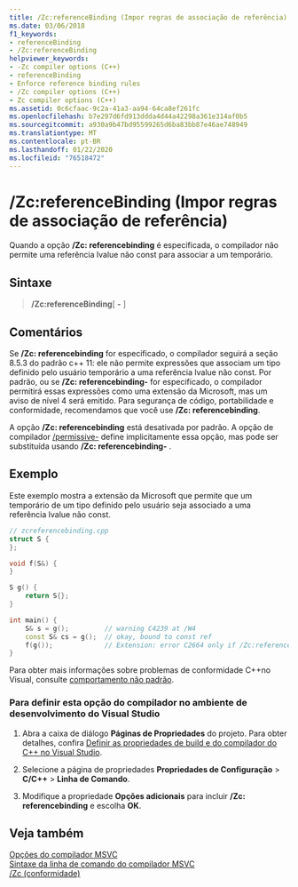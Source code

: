 ```yaml
---
title: /Zc:referenceBinding (Impor regras de associação de referência)
ms.date: 03/06/2018
f1_keywords:
- referenceBinding
- /Zc:referenceBinding
helpviewer_keywords:
- -Zc compiler options (C++)
- referenceBinding
- Enforce reference binding rules
- /Zc compiler options (C++)
- Zc compiler options (C++)
ms.assetid: 0c6cfaac-9c2a-41a3-aa94-64ca8ef261fc
ms.openlocfilehash: b7e297d6fd913ddda4d44a42298a361e314af0b5
ms.sourcegitcommit: a930a9b47bd95599265d6ba83bb87e46ae748949
ms.translationtype: MT
ms.contentlocale: pt-BR
ms.lasthandoff: 01/22/2020
ms.locfileid: "76518472"
---
```

# <a name="zcreferencebinding-enforce-reference-binding-rules"></a>/Zc:referenceBinding (Impor regras de associação de referência)

Quando a opção **/Zc: referencebinding** é especificada, o compilador não permite uma referência lvalue não const para associar a um temporário.

## <a name="syntax"></a>Sintaxe

> **/Zc:referenceBinding**[ **-** ]

## <a name="remarks"></a>Comentários

Se **/Zc: referencebinding** for especificado, o compilador seguirá a seção 8.5.3 do padrão c++ 11: ele não permite expressões que associam um tipo definido pelo usuário temporário a uma referência lvalue não const. Por padrão, ou se **/Zc: referencebinding-** for especificado, o compilador permitirá essas expressões como uma extensão da Microsoft, mas um aviso de nível 4 será emitido. Para segurança de código, portabilidade e conformidade, recomendamos que você use **/Zc: referencebinding**.

A opção **/Zc: referencebinding** está desativada por padrão. A opção de compilador [/permissive-](permissive-standards-conformance.md) define implicitamente essa opção, mas pode ser substituída usando **/Zc: referencebinding-** .

## <a name="example"></a>Exemplo

Este exemplo mostra a extensão da Microsoft que permite que um temporário de um tipo definido pelo usuário seja associado a uma referência lvalue não const.

```cpp
// zcreferencebinding.cpp
struct S {
};

void f(S&) {
}

S g() {
    return S{};
}

int main() {
    S& s = g();         // warning C4239 at /W4
    const S& cs = g();  // okay, bound to const ref
    f(g());             // Extension: error C2664 only if /Zc:referenceBinding
}
```

Para obter mais informações sobre problemas de conformidade C++no Visual, consulte [comportamento não padrão](../../cpp/nonstandard-behavior.md).

### <a name="to-set-this-compiler-option-in-the-visual-studio-development-environment"></a>Para definir esta opção do compilador no ambiente de desenvolvimento do Visual Studio

1. Abra a caixa de diálogo **Páginas de Propriedades** do projeto. Para obter detalhes, confira [Definir as propriedades de build e do compilador do C++ no Visual Studio](../working-with-project-properties.md).

1. Selecione a página de propriedades **Propriedades de Configuração** > **C/C++**  > **Linha de Comando**.

1. Modifique a propriedade **Opções adicionais** para incluir **/Zc: referencebinding** e escolha **OK**.

## <a name="see-also"></a>Veja também

[Opções do compilador MSVC](compiler-options.md)<br/>
[Sintaxe da linha de comando do compilador MSVC](compiler-command-line-syntax.md)<br/>
[/Zc (conformidade)](zc-conformance.md)<br/>
